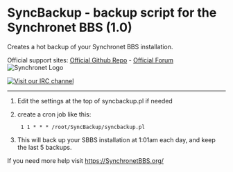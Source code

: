 # SyncBackup - backup script for the Synchronet BBS (1.0)
Creates a hot backup of your Synchronet BBS installation.

Official support sites: [Official Github Repo](https://github.com/fstltna/SyncBackup) - [Official Forum](https://synchronetbbs.org/index.php/forum/syncbackup) ![Synchronet Logo](https://SynchronetBBS.org/SynchronetLogo.png) 

[![Visit our IRC channel](https://kiwiirc.com/buttons/irc.synchro.net/SynchronetFans.png)](https://kiwiirc.com/client/irc.synchro.net/?nick=guest|?#SynchronetFans)

---

1. Edit the settings at the top of syncbackup.pl if needed
2. create a cron job like this:

        1 1 * * * /root/SyncBackup/syncbackup.pl

3. This will back up your SBBS installation at 1:01am each day, and keep the last 5 backups.

If you need more help visit https://SynchronetBBS.org/
